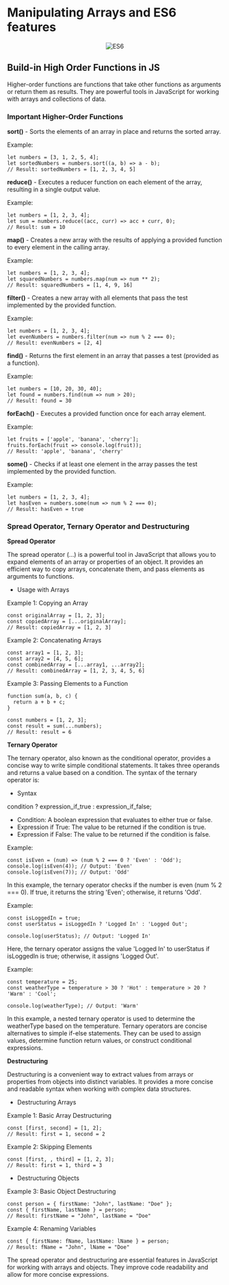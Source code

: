 # Manipulating Arrays and ES6 features

<p align="center">
 <img src="https://miro.medium.com/v2/resize:fit:640/1*kCD_6R3UkMHkpS_YgFoU9w.jpeg" alt="ES6">
</p>

## Build-in High Order Functions in JS

Higher-order functions are functions that take other functions as arguments or return them as results. They are powerful tools in JavaScript for working with arrays and collections of data.

### Important Higher-Order Functions

**sort()** - Sorts the elements of an array in place and returns the sorted array.

Example:

```
let numbers = [3, 1, 2, 5, 4];
let sortedNumbers = numbers.sort((a, b) => a - b);
// Result: sortedNumbers = [1, 2, 3, 4, 5]
```

**reduce()** - Executes a reducer function on each element of the array, resulting in a single output value.

Example:

```
let numbers = [1, 2, 3, 4];
let sum = numbers.reduce((acc, curr) => acc + curr, 0);
// Result: sum = 10
```

**map()** - Creates a new array with the results of applying a provided function to every element in the calling array.

Example:

```
let numbers = [1, 2, 3, 4];
let squaredNumbers = numbers.map(num => num ** 2);
// Result: squaredNumbers = [1, 4, 9, 16]
```

**filter()** - Creates a new array with all elements that pass the test implemented by the provided function.

Example:

```
let numbers = [1, 2, 3, 4];
let evenNumbers = numbers.filter(num => num % 2 === 0);
// Result: evenNumbers = [2, 4]
```

**find()** - Returns the first element in an array that passes a test (provided as a function).

Example:

```
let numbers = [10, 20, 30, 40];
let found = numbers.find(num => num > 20);
// Result: found = 30
```

**forEach()** - Executes a provided function once for each array element.

Example:

```
let fruits = ['apple', 'banana', 'cherry'];
fruits.forEach(fruit => console.log(fruit));
// Result: 'apple', 'banana', 'cherry'
```

**some()** - Checks if at least one element in the array passes the test implemented by the provided function.

Example:

```
let numbers = [1, 2, 3, 4];
let hasEven = numbers.some(num => num % 2 === 0);
// Result: hasEven = true
```

### Spread Operator, Ternary Operator and Destructuring

**Spread Operator**

The spread operator (...) is a powerful tool in JavaScript that allows you to expand elements of an array or properties of an object. It provides an efficient way to copy arrays, concatenate them, and pass elements as arguments to functions.

- Usage with Arrays

Example 1: Copying an Array

```
const originalArray = [1, 2, 3];
const copiedArray = [...originalArray];
// Result: copiedArray = [1, 2, 3]
```

Example 2: Concatenating Arrays

```
const array1 = [1, 2, 3];
const array2 = [4, 5, 6];
const combinedArray = [...array1, ...array2];
// Result: combinedArray = [1, 2, 3, 4, 5, 6]
```

Example 3: Passing Elements to a Function

```
function sum(a, b, c) {
  return a + b + c;
}

const numbers = [1, 2, 3];
const result = sum(...numbers);
// Result: result = 6
```

**Ternary Operator**

The ternary operator, also known as the conditional operator, provides a concise way to write simple conditional statements. It takes three operands and returns a value based on a condition. The syntax of the ternary operator is:

- Syntax

condition ? expression_if_true : expression_if_false;

- Condition: A boolean expression that evaluates to either true or false.
- Expression if True: The value to be returned if the condition is true.
- Expression if False: The value to be returned if the condition is false.

Example:

```
const isEven = (num) => (num % 2 === 0 ? 'Even' : 'Odd');
console.log(isEven(4)); // Output: 'Even'
console.log(isEven(7)); // Output: 'Odd'
```

In this example, the ternary operator checks if the number is even (num % 2 === 0). If true, it returns the string 'Even'; otherwise, it returns 'Odd'.

Example:

```
const isLoggedIn = true;
const userStatus = isLoggedIn ? 'Logged In' : 'Logged Out';

console.log(userStatus); // Output: 'Logged In'
```

Here, the ternary operator assigns the value 'Logged In' to userStatus if isLoggedIn is true; otherwise, it assigns 'Logged Out'.

Example:

```
const temperature = 25;
const weatherType = temperature > 30 ? 'Hot' : temperature > 20 ? 'Warm' : 'Cool';

console.log(weatherType); // Output: 'Warm'
```

In this example, a nested ternary operator is used to determine the weatherType based on the temperature.
Ternary operators are concise alternatives to simple if-else statements. They can be used to assign values, determine function return values, or construct conditional expressions.

**Destructuring**

Destructuring is a convenient way to extract values from arrays or properties from objects into distinct variables. It provides a more concise and readable syntax when working with complex data structures.

- Destructuring Arrays

Example 1: Basic Array Destructuring

```
const [first, second] = [1, 2];
// Result: first = 1, second = 2
```

Example 2: Skipping Elements

```
const [first, , third] = [1, 2, 3];
// Result: first = 1, third = 3
```

- Destructuring Objects

Example 3: Basic Object Destructuring

```
const person = { firstName: "John", lastName: "Doe" };
const { firstName, lastName } = person;
// Result: firstName = "John", lastName = "Doe"
```

Example 4: Renaming Variables

```
const { firstName: fName, lastName: lName } = person;
// Result: fName = "John", lName = "Doe"
```

The spread operator and destructuring are essential features in JavaScript for working with arrays and objects. They improve code readability and allow for more concise expressions.
